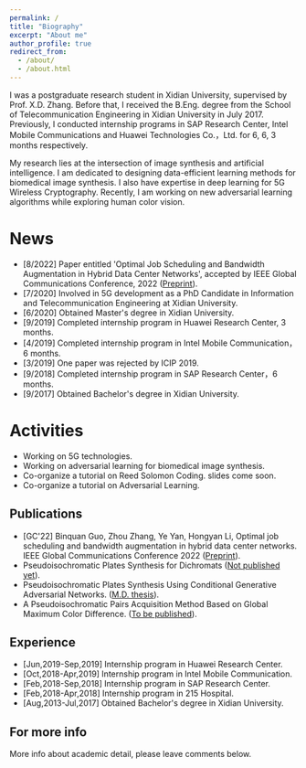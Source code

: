 ```yaml
---
permalink: /
title: "Biography"
excerpt: "About me"
author_profile: true
redirect_from: 
  - /about/
  - /about.html
---
```


I was a postgraduate research student in Xidian University, supervised by Prof. X.D. Zhang. Before that, I received the B.Eng. degree from the School of Telecommunication Engineering in Xidian University in July 2017. Previously, I conducted internship programs in SAP Research Center, Intel Mobile Communications and Huawei Technologies Co.，Ltd. for 6, 6, 3 months respectively.

My research lies at the intersection of image synthesis and artificial intelligence. I am dedicated to designing data-efficient learning methods for biomedical image synthesis. I also have expertise in deep learning for 5G Wireless Cryptography. Recently, I am working on new adversarial learning algorithms while exploring human color vision.


News
======
* [8/2022] Paper entitled 'Optimal Job Scheduling and Bandwidth Augmentation in Hybrid Data Center Networks', accepted by IEEE Global Communications Conference, 2022 ([Preprint](https://arxiv.org/abs/2209.11485)).
* [7/2020] Involved in 5G development as a PhD Candidate in Information and Telecommunication Engineering at Xidian University.
* [6/2020] Obtained Master's degree in Xidian University.
* [9/2019] Completed internship program in Huawei Research Center, 3 months.
* [4/2019] Completed internship program in Intel Mobile Communication，6 months.
* [3/2019] One paper was rejected by ICIP 2019.
* [9/2018] Completed internship program in SAP Research Center，6 months.
* [9/2017] Obtained Bachelor's degree in Xidian University.


Activities
======
* Working on 5G technologies.
* Working on adversarial learning for biomedical image synthesis.
* Co-organize a tutorial on Reed Solomon Coding. slides come soon.
* Co-organize a tutorial on Adversarial Learning. 


Publications
------
* [GC'22] Binquan Guo, Zhou Zhang, Ye Yan, Hongyan Li, Optimal job scheduling and bandwidth augmentation in hybrid data center networks. IEEE Global Communications Conference 2022 ([Preprint](https://arxiv.org/abs/2209.11485)).
* Pseudoisochromatic Plates Synthesis for Dichromats ([Not published yet](https://github.com/wilixx/bichromatic-plates-for-cvd)).
* Pseudoisochromatic Plates Synthesis Using Conditional Generative Adversarial Networks. ([M.D. thesis](https://kns.cnki.net/kcms/detail/detail.aspx?dbcode=CMFD&dbname=CMFD202101&filename=1020156894.nh&uniplatform=NZKPT&v=BZiLbj5YSYVT3Ib728GpZ8_gVnayjmC0C80nPEn7bPpHAOUJhxg0IC00TlWIfCLO)).
* A Pseudoisochromatic Pairs Acquisition Method Based on Global Maximum Color Difference. ([To be published](https://github.com/wilixx/bichromatic-plates-for-cvd)).


Experience
------
* [Jun,2019-Sep,2019] Internship program in Huawei Research Center.
* [Oct,2018-Apr,2019] Internship program in Intel Mobile Communication.
* [Feb,2018-Sep,2018] Internship program in SAP Research Center.
* [Feb,2018-Apr,2018] Internship program in 215 Hospital.
* [Aug,2013-Jul,2017] Obtained Bachelor's degree in Xidian University.


For more info
------
More info about academic detail, please leave comments below.
